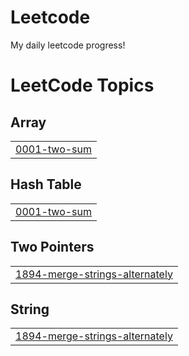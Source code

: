 # Leetcode
My daily leetcode progress!

<!---LeetCode Topics Start-->
# LeetCode Topics
## Array
|  |
| ------- |
| [0001-two-sum](https://github.com/ianzuber221/leetcode/tree/master/0001-two-sum) |
## Hash Table
|  |
| ------- |
| [0001-two-sum](https://github.com/ianzuber221/leetcode/tree/master/0001-two-sum) |
## Two Pointers
|  |
| ------- |
| [1894-merge-strings-alternately](https://github.com/ianzuber221/leetcode/tree/master/1894-merge-strings-alternately) |
## String
|  |
| ------- |
| [1894-merge-strings-alternately](https://github.com/ianzuber221/leetcode/tree/master/1894-merge-strings-alternately) |
<!---LeetCode Topics End-->